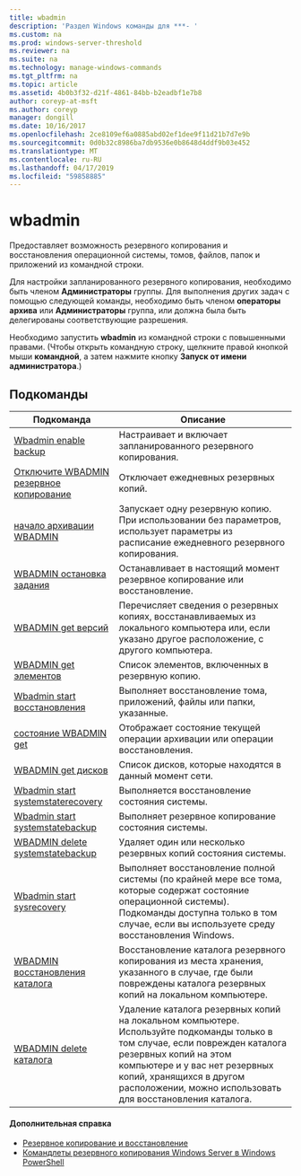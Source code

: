 ```yaml
---
title: wbadmin
description: 'Раздел Windows команды для ***- '
ms.custom: na
ms.prod: windows-server-threshold
ms.reviewer: na
ms.suite: na
ms.technology: manage-windows-commands
ms.tgt_pltfrm: na
ms.topic: article
ms.assetid: 4b0b3f32-d21f-4861-84bb-b2eadbf1e7b8
author: coreyp-at-msft
ms.author: coreyp
manager: dongill
ms.date: 10/16/2017
ms.openlocfilehash: 2ce8109ef6a0885abd02ef1dee9f11d21b7d7e9b
ms.sourcegitcommit: 0d0b32c8986ba7db9536e0b8648d4ddf9b03e452
ms.translationtype: MT
ms.contentlocale: ru-RU
ms.lasthandoff: 04/17/2019
ms.locfileid: "59858885"
---
```

# <a name="wbadmin"></a>wbadmin



Предоставляет возможность резервного копирования и восстановления операционной системы, томов, файлов, папок и приложений из командной строки.

Для настройки запланированного резервного копирования, необходимо быть членом **Администраторы** группы. Для выполнения других задач с помощью следующей команды, необходимо быть членом **операторы архива** или **Администраторы** группа, или должна была быть делегированы соответствующие разрешения.

Необходимо запустить **wbadmin** из командной строки с повышенными правами. (Чтобы открыть командную строку, щелкните правой кнопкой мыши **командной**, а затем нажмите кнопку **Запуск от имени администратора**.)

## <a name="subcommands"></a>Подкоманды

|Подкоманда|Описание|
|----------|-----------|
|[Wbadmin enable backup](wbadmin-enable-backup.md)|Настраивает и включает запланированного резервного копирования.|
|[Отключите WBADMIN резервное копирование](wbadmin-disable-backup.md)|Отключает ежедневных резервных копий.|
|[начало архивации WBADMIN](wbadmin-start-backup.md)|Запускает одну резервную копию. При использовании без параметров, использует параметры из расписание ежедневного резервного копирования.|
|[WBADMIN остановка задания](wbadmin-stop-job.md)|Останавливает в настоящий момент резервное копирование или восстановление.|
|[WBADMIN get версий](wbadmin-get-versions.md)|Перечисляет сведения о резервных копиях, восстанавливаемых из локального компьютера или, если указано другое расположение, с другого компьютера.|
|[WBADMIN get элементов](wbadmin-get-items.md)|Список элементов, включенных в резервную копию.|
|[Wbadmin start восстановления](wbadmin-start-recovery.md)|Выполняет восстановление тома, приложений, файлы или папки, указанные.|
|[состояние WBADMIN get](wbadmin-get-status.md)|Отображает состояние текущей операции архивации или операции восстановления.|
|[WBADMIN get дисков](wbadmin-get-disks.md)|Список дисков, которые находятся в данный момент сети.|
|[Wbadmin start systemstaterecovery](wbadmin-start-systemstaterecovery.md)|Выполняется восстановление состояния системы.|
|[Wbadmin start systemstatebackup](wbadmin-start-systemstatebackup.md)|Выполняет резервное копирование состояния системы.|
|[WBADMIN delete systemstatebackup](wbadmin-delete-systemstatebackup.md)|Удаляет один или несколько резервных копий состояния системы.|
|[Wbadmin start sysrecovery](wbadmin-start-sysrecovery.md)|Выполняет восстановление полной системы (по крайней мере все тома, которые содержат состояние операционной системы). Подкоманды доступна только в том случае, если вы используете среду восстановления Windows.|
|[WBADMIN восстановления каталога](wbadmin-restore-catalog.md)|Восстановление каталога резервного копирования из места хранения, указанного в случае, где были повреждены каталога резервных копий на локальном компьютере.|
|[WBADMIN delete каталога](wbadmin-delete-catalog.md)|Удаление каталога резервных копий на локальном компьютере. Используйте подкоманды только в том случае, если поврежден каталога резервных копий на этом компьютере и у вас нет резервных копий, хранящихся в другом расположении, можно использовать для восстановления каталога.|

#### <a name="additional-references"></a>Дополнительная справка

-   [Резервное копирование и восстановление](https://go.microsoft.com/fwlink/?LinkID=195054)
-   [Командлеты резервного копирования Windows Server в Windows PowerShell](https://technet.microsoft.com/library/jj902428.aspx)
